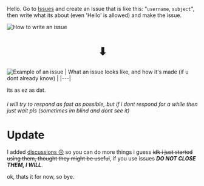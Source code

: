 Hello. Go to [Issues](https://github.com/CodingRedpanda/Ping-me/issues) and create an Issue that is like this: "`username`, `subject`", then write what its about (even 'Hello' is allowed) and make the issue.

![How to write an issue](https://user-images.githubusercontent.com/64909897/119878300-f74ab500-bef7-11eb-9a8a-3dbad28c8e3d.png)

<h1><p align="center">⬇</p></h1>

![Example of an issue](https://user-images.githubusercontent.com/64909897/119878070-ba7ebe00-bef7-11eb-88a7-7f5b47a3c948.png)
| What an issue looks like, and how it's made (if u dont already know) |
|---|

its as ez as dat.

###### i will try to respond as fast as possible, but if i dont respond for a *while* then just wait pls (sometimes im blind and dont see it)

# Update

I added [discussions 😲](https://github.com/theiocoder/Ping-me/discussions) so you can do more things i guess ~~idk i just started using them, thought they might be useful~~, if you use issues ***DO NOT CLOSE THEM, I WILL***.

ok, thats it for now, so bye.
